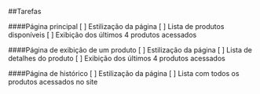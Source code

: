 ##Tarefas

####Página principal
[ ] Estilização da página
[ ] Lista de produtos disponíveis
[ ] Exibição dos últimos 4 produtos acessados

####Página de exibição de um produto
[ ] Estilização da página
[ ] Lista de detalhes do produto
[ ] Exibição dos últimos 4 produtos acessados

####Página de histórico
[ ] Estilização da página
[ ] Lista com todos os produtos acessados no site